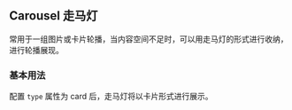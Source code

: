 <div class="demo-header">
<p class="overviewicon">
  <span class="wapi-business-slideimg"/>
</p>

## Carousel 走马灯

<nova-uxlink widget-name="Carousel"></nova-uxlink>

常用于一组图片或卡片轮播，当内容空间不足时，可以用走马灯的形式进行收纳，进行轮播展现。
</div>

### 基本用法

配置 `type` 属性为 card 后，走马灯将以卡片形式进行展示。

<nova-demo-view link="carousel/card-mode"></nova-demo-view>

<br>
